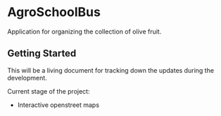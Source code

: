 # AgroSchoolBus

Application for organizing the collection of olive fruit.

## Getting Started

This will be a living document for tracking down the updates during the development.

Current stage of the project:

 - Interactive openstreet maps 